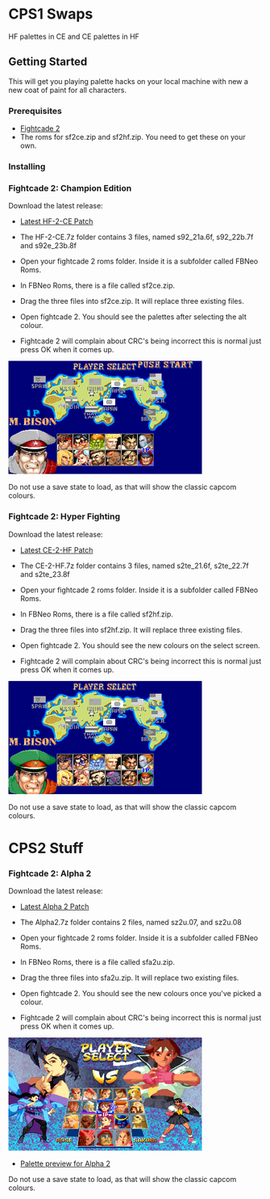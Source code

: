 # CPS1 Swaps
HF palettes in CE and CE palettes in HF

## Getting Started
This will get you playing palette hacks on your local machine with new a new coat of paint for all characters.

### Prerequisites
 * [Fightcade 2](http://www.fightcade.com/)
 * The roms for sf2ce.zip and sf2hf.zip. You need to get these on your own.
 
### Installing

### Fightcade 2: Champion Edition
Download the latest release:
 * [Latest HF-2-CE Patch](roms/Fightcade/HF-2-CE.7z?raw=true)
 
* The HF-2-CE.7z folder contains 3 files, named s92_21a.6f, s92_22b.7f and s92e_23b.8f
* Open your fightcade 2 roms folder. Inside it is a subfolder called FBNeo Roms. 
* In FBNeo Roms, there is a file called sf2ce.zip.
* Drag the three files into sf2ce.zip. It will replace three existing files.
* Open fightcade 2. You should see the palettes after selecting the alt colour.
* Fightcade 2 will complain about CRC's being incorrect this is normal just press OK when it comes up.

 ![character select](images/ce.png)

Do not use a save state to load, as that will show the classic capcom colours.

### Fightcade 2: Hyper Fighting
Download the latest release:
 * [Latest CE-2-HF Patch](roms/Fightcade/CE-2-HF.7z?raw=true)

* The CE-2-HF.7z folder contains 3 files, named s2te_21.6f, s2te_22.7f and s2te_23.8f
* Open your fightcade 2 roms folder. Inside it is a subfolder called FBNeo Roms. 
* In FBNeo Roms, there is a file called sf2hf.zip.
* Drag the three files into sf2hf.zip. It will replace three existing files.
* Open fightcade 2. You should see the new colours on the select screen.
* Fightcade 2 will complain about CRC's being incorrect this is normal just press OK when it comes up.
 
![character select](images/hf.png)

Do not use a save state to load, as that will show the classic capcom colours.

# CPS2 Stuff

### Fightcade 2: Alpha 2
Download the latest release:
 * [Latest Alpha 2 Patch](roms/Fightcade/31-10-2020-A2.7z?raw=true)

* The Alpha2.7z folder contains 2 files, named sz2u.07, and sz2u.08
* Open your fightcade 2 roms folder. Inside it is a subfolder called FBNeo Roms. 
* In FBNeo Roms, there is a file called sfa2u.zip.
* Drag the three files into sfa2u.zip. It will replace two existing files.
* Open fightcade 2. You should see the new colours once you've picked a colour.
* Fightcade 2 will complain about CRC's being incorrect this is normal just press OK when it comes up.

![character select](images/a2.png)

 * [Palette preview for Alpha 2](colourset/31-10-2020-A2-colourset.7z?raw=true)

Do not use a save state to load, as that will show the classic capcom colours.
